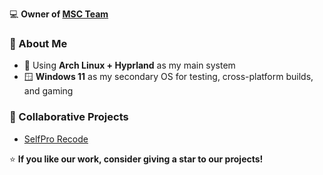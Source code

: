 💻 **Owner of [MSC Team](https://discord.gg/2024)**

### 🧠 About Me
* 🐧 Using **Arch Linux + Hyprland** as my main system
* 🪟 **Windows 11** as my secondary OS for testing, cross-platform builds, and gaming

### 🤝 Collaborative Projects

* [SelfPro Recode](https://github.com/ghsv5/raid-tool-SelfPro-recode)

⭐ **If you like our work, consider giving a star to our projects!**
